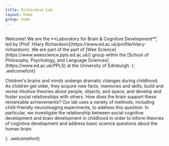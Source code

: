 ```yaml
---
title: Richardson Lab 
layout: home
group: home
---
```


<br>
Welcome! We are the **Laboratory for Brain & Cognitive Development**, led by [Prof. Hilary Richardson](https://www.ed.ac.uk/profile/hilary-richardson). We are part of the part of [Wee Science](https://www.weescience.ppls.ed.ac.uk/) group within the [School of Philosophy, Psychology, and Language Sciences](https://www.ed.ac.uk/PPLS) at the University of Edinburgh.
{: .welcomefont}

Children's brains and minds undergo dramatic changes during childhood. As children get older, they acquire new facts, memories and skills, build and revise intuitive theories about people, objects, and space, and develop and foster social relationships with others. How does the brain support these remarkable achievements? Our lab uses a variety of methods, including child-friendly neuroimaging experiments, to address this question. In particular, we investigate the relationship between social cognitive development and brain development in childhood in order to inform theories of cognitive development and address basic science questions about the human brain.

{: .welcomefont}
